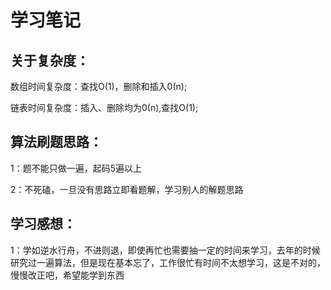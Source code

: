 # 学习笔记

## 关于复杂度：

 数组时间复杂度：查找O(1)，删除和插入0(n);

 链表时间复杂度：插入、删除均为0(n),查找O(1);

## 算法刷题思路：

1：题不能只做一遍，起码5遍以上

2：不死磕，一旦没有思路立即看题解，学习别人的解题思路

## 学习感想：

 1：学如逆水行舟，不进则退，即使再忙也需要抽一定的时间来学习，去年的时候研究过一遍算法，但是现在基本忘了，工作很忙有时间不太想学习，这是不对的，慢慢改正吧，希望能学到东西